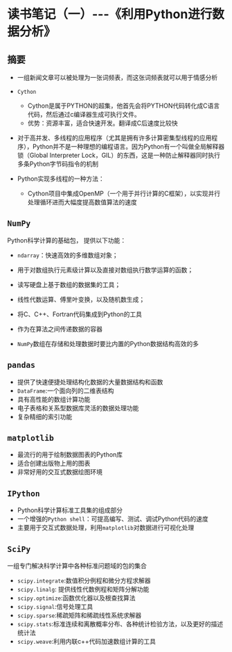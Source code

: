 # 读书笔记（一）---《利用Python进行数据分析》

## 摘要
- 一组新闻文章可以被处理为一张词频表，而这张词频表就可以用于情感分析

- `Cython`

  - Cython是属于PYTHON的超集，他首先会将PYTHON代码转化成C语言代码，然后通过c编译器生成可执行文件。
  - 优势：资源丰富，适合快速开发。翻译成C后速度比较快


- 对于高并发、多线程的应用程序（尤其是拥有许多计算密集型线程的应用程序），Python并不是一种理想的编程语言。因为Python有一个叫做全局解释器锁（Global Interpreter Lock，GIL）的东西，这是一种防止解释器同时执行多条Python字节码指令的机制

- Python实现多线程的一种方法：
  - Cython项目中集成OpenMP（一个用于并行计算的C框架），以实现并行处理循环进而大幅度提高数值算法的速度

## `NumPy`

Python科学计算的基础包，
提供以下功能：

- `ndarray`：快速高效的多维数组对象；
- 用于对数组执行元素级计算以及直接对数组执行数学运算的函数；
- 读写硬盘上基于数组的数据集的工具；
- 线性代数运算、傅里叶变换，以及随机数生成；
- 将C、C++、Fortran代码集成到Python的工具
- 作为在算法之间传递数据的容器

- `NumPy`数组在存储和处理数据时要比内置的Python数据结构高效的多

## `pandas`

- 提供了快速便捷处理结构化数据的大量数据结构和函数
- `DataFrame`:一个面向列的二维表结构
- 具有高性能的数组计算功能
- 电子表格和关系型数据库灵活的数据处理功能
- 复杂精细的索引功能

## `matplotlib`

- 最流行的用于绘制数据图表的Python库
- 适合创建出版物上用的图表
- 非常好用的交互式数据绘图环境

## `IPython`

- Python科学计算标准工具集的组成部分
- 一个增强的`Python shell`：可提高编写、测试、调试Python代码的速度
- 主要用于交互式数据处理，利用`matplotlib`对数据进行可视化处理

## `SciPy`

一组专门解决科学计算中各种标准问题域的包的集合

- `scipy.integrate`:数值积分例程和微分方程求解器
- `scipy.linalg`: 提供线性代数例程和矩阵分解功能
- `scipy.optimize`:函数优化器以及根查找算法
- `scipy.signal`:信号处理工具
- `scipy.sparse`:稀疏矩阵和稀疏线性系统求解器
- `scipy.stats`:标准连续和离散概率分布、各种统计检验方法，以及更好的描述统计法
- `scipy.weave`:利用内联c++代码加速数组计算的工具

 
